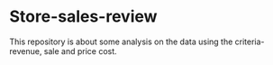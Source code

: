 # Store-sales-review
This repository is about some analysis on the data using the criteria-revenue, sale and price cost. 
